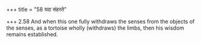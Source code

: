 +++
title = "58 यदा संहरते"

+++
2.58 And when this one fully withdraws the senses from the objects of
the senses, as a tortoise wholly (withdraws) the limbs, then his wisdom
remains established.
